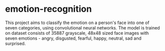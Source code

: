 # emotion-recognition
This project aims to classify the emotion on a person's face into one of seven categories, using convolutional neural networks. 
The model is trained on  dataset consists of 35887 grayscale, 48x48 sized face images with seven emotions - angry, disgusted, fearful, happy, neutral, sad and surprised.
